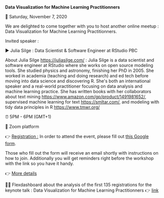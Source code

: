 **Data Visualization for Machine Learning Practitionners**

:date: Saturday, November 7, 2020 


We are delighted to come together with you to host another online meetup : Data Visualization for Machine Learning Practitionners.

Invited speaker :

▶️ Julia Silge : Data Scientist & Software Engineer at RStudio PBC

About Julia Silge https://juliasilge.com/ :
Julia Silge is a data scientist and software engineer at RStudio where she works on open source modeling tools.
She studied physics and astronomy, finishing her PhD in 2005. She worked in academia (teaching and doing research) and ed tech before moving into data science and discovering R. She's both an international speaker and a real-world practitioner focusing on data analysis and machine learning practice. She has written books with her collaborators about text mining https://www.amazon.com/gp/product/1491981652/, supervised machine learning for text https://smltar.com/, and modeling with tidy data principles in R https://www.tmwr.org/

:alarm_clock: 5PM - 6PM (GMT+1)

:round_pushpin: Zoom platform

:point_right: [Registration :](https://lnkd.in/dA_7akh) In order to attend the event, please fill out [this Google form](https://tinyurl.com/y5knq4l5).

Those who fill out the form will receive an email shortly with instructions on how to join. Additionally you will get reminders right before the workshop with the link so you have it handy.

:point_right: [More details](https://www.meetup.com/rladies-tunis/events/274142166/)

📌📌 Flexdashboard about the analysis of the first 135 registrations for the keynote talk : Data Visualization for Machine Learning Practitionners 👉 [link](https://rladiestunis.github.io/Keynote-talk-Data-Viz-for-Machine-Learning-Practitionners/)
